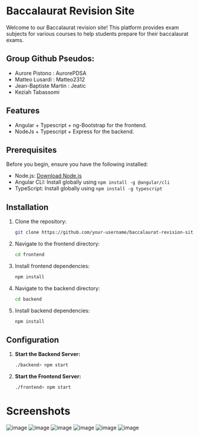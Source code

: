 # Baccalaurat Revision Site

Welcome to our Baccalaurat revision site! 
This platform provides exam subjects for various courses to help students prepare for their baccalaurat exams.

## Group Github Pseudos:

- Aurore Pistono : AurorePDSA
- Matteo Lusardi : Matteo2312
- Jean-Baptiste Martin : Jeatic
- Keziah Tabassomi

## Features

- Angular + Typescript + ng-Bootstrap for the frontend.
- NodeJs + Typescript + Express for the backend.

## Prerequisites

Before you begin, ensure you have the following installed:

- Node.js: [Download Node.js](https://nodejs.org/)
- Angular CLI: Install globally using `npm install -g @angular/cli`
- TypeScript: Install globally using `npm install -g typescript`

## Installation

1. Clone the repository:

   ```bash
   git clone https://github.com/your-username/baccalaurat-revision-site.git

2. Navigate to the frontend directory:

    ```bash
    cd frontend

3. Install frontend dependencies:

    ```bash
    npm install

4. Navigate to the backend directory:

    ```bash
    cd backend

5. Install backend dependencies:

    ```bash
    npm install

## Configuration

1. **Start the Backend Server:**

   ```bash
   ./backend> npm start

2. **Start the Frontend Server:**

   ```bash
   ./frontend> npm start

# Screenshots

![image](https://github.com/Matteo2312/ProjectNode/assets/122347817/4a99b402-ba38-46ce-81e1-1c2ae99464a5)
![image](https://github.com/Matteo2312/ProjectNode/assets/122347817/c7783b09-5c65-4e96-b82f-b12571173f3d)
![image](https://github.com/Matteo2312/ProjectNode/assets/122347817/ff6b7076-5f46-4bab-961b-68c8840bec8c)
![image](https://github.com/Matteo2312/ProjectNode/assets/122347817/28b623db-f1f5-4099-9ac1-86fc7a1f67a5)
![image](https://github.com/Matteo2312/ProjectNode/assets/122347817/401183ed-be10-4e69-8dd5-bbf194d800b6)
![image](https://github.com/Matteo2312/ProjectNode/assets/122347817/acdfcf79-31b8-4ead-be4c-96c2f9e19aea)







